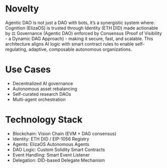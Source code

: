 # Novelty
Agentic DAO is not just a DAO with bots,  it’s a synergistic system where: Cognition (ElizaOS) is trusted through Identity (ETH DID) made actionable by ⚖ Governance (Agentic DAO) enforced by Consensus (Proof of Visibility - a Dynamic DAG Approach) - making it secure, fast, and scalable. This architecture aligns AI logic with smart contract rules to enable self-regulating, adaptive, composable autonomous organizations.

# Use Cases
- Decentralized AI governance
- Autonomous asset rebalancing
- Self-curated research DAOs
- Multi-agent orchestration

# Technology Stack
- Blockchain: Vision Chain (EVM + DAG consensus)
- Identity: ETH DID / EIP-1056 Registry
- Agents: ElizaOS Autonomous Agents
- DAO Logic: Custom Solidity Smart Contracts
- Event Handling: Smart Event Listener
- Delegation: DID-based Delegate Mechanism

